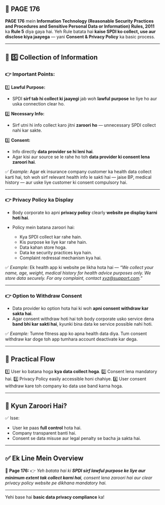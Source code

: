 ## 📄 **PAGE 176**

**PAGE 176** mein **Information Technology (Reasonable Security Practices and Procedures and Sensitive Personal Data or Information) Rules, 2011** ka **Rule 5** diya gaya hai.
Yeh Rule batata hai **kaise SPDI ko collect, use aur disclose kiya jaayega** — yani **Consent & Privacy Policy** ka basic process.

---

## 🔹 **5️⃣ Collection of Information**

### 👉 Important Points:

1️⃣ **Lawful Purpose:**

* SPDI **sirf tab hi collect ki jaayegi** jab woh **lawful purpose** ke liye ho aur uska connection clear ho.

2️⃣ **Necessary Info:**

* Sirf utni hi info collect karo jitni **zaroori ho** — unnecessary SPDI collect nahi kar sakte.

3️⃣ **Consent:**

* Info directly **data provider se hi leni hai**.
* Agar kisi aur source se le rahe ho toh **data provider ki consent lena zaroori hai**.

✅ *Example:* Agar ek insurance company customer ka health data collect karti hai, toh woh sirf relevant health info le sakti hai — jaise BP, medical history — aur uske liye customer ki consent compulsory hai.

---

### 👉 **Privacy Policy ka Display**

* Body corporate ko apni **privacy policy** clearly **website pe display karni hoti hai**.
* Policy mein batana zaroori hai:

  * Kya SPDI collect kar rahe hain.
  * Kis purpose ke liye kar rahe hain.
  * Data kahan store hoga.
  * Data ke security practices kya hain.
  * Complaint redressal mechanism kya hai.

✅ *Example:* Ek health app ki website pe likha hota hai — *“We collect your name, age, weight, medical history for health advice purposes only. We store data securely. For any complaint, contact [xyz@support.com](mailto:xyz@support.com).”*

---

### 👉 **Option to Withdraw Consent**

* Data provider ko option hota hai ki woh **apni consent withdraw kar sakta hai**.
* Agar consent withdraw hoti hai toh body corporate usko service dena **band bhi kar sakti hai**, kyunki bina data ke service possible nahi hoti.

✅ *Example:* Tumne fitness app ko apna health data diya. Tum consent withdraw kar doge toh app tumhara account deactivate kar dega.

---

## 🧩 **Practical Flow**

1️⃣ User ko batana hoga **kya data collect hoga**.
2️⃣ Consent lena mandatory hai.
3️⃣ Privacy Policy easily accessible honi chahiye.
4️⃣ User consent withdraw kare toh company ko data use band karna hoga.

---

## 🔹 **Kyun Zaroori Hai?**

✅ Isse:

* User ke paas **full control** hota hai.
* Company transparent banti hai.
* Consent se data misuse aur legal penalty se bacha ja sakta hai.

---

## ✅ **Ek Line Mein Overview**

📌 **Page 176:**
👉 *Yeh batata hai ki **SPDI sirf lawful purpose ke liye aur minimum extent tak collect karni hai**, consent lena zaroori hai aur clear privacy policy website pe dikhana mandatory hai.*

---

Yehi base hai **basic data privacy compliance** ka!
